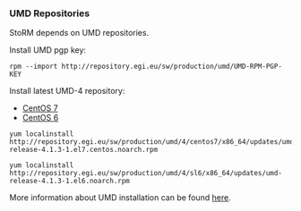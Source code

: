### UMD Repositories <a name="umdrepos">&nbsp;</a>

StoRM depends on UMD repositories.

Install UMD pgp key:

```
rpm --import http://repository.egi.eu/sw/production/umd/UMD-RPM-PGP-KEY
```

Install latest UMD-4 repository:

<div role="tabpanel">
  <ul class="nav nav-tabs" role="tablist">
    <li class="active"><a href="#umd_rhel7" role="tab" data-toggle="tab">CentOS 7</a></li>
    <li><a href="#umd_rhel6" role="tab" data-toggle="tab">CentOS 6</a></li>
  </ul>

  <div class="tab-content">
    <div class="tab-pane active" id="umd_rhel7">
        <pre><code class="language-bash" data-lang="bash">yum localinstall http://repository.egi.eu/sw/production/umd/4/centos7/x86_64/updates/umd-release-4.1.3-1.el7.centos.noarch.rpm</code></pre>
    </div>
    <div class="tab-pane" id="umd_rhel6">
        <pre><code class="language-bash" data-lang="bash">yum localinstall http://repository.egi.eu/sw/production/umd/4/sl6/x86_64/updates/umd-release-4.1.3-1.el6.noarch.rpm</code></pre>
    </div>
  </div>
</div>

More information about UMD installation can be found [here][UMD-instructions].

[UMD-instructions]: http://repository.egi.eu/category/umd_releases/distribution/umd-4/
